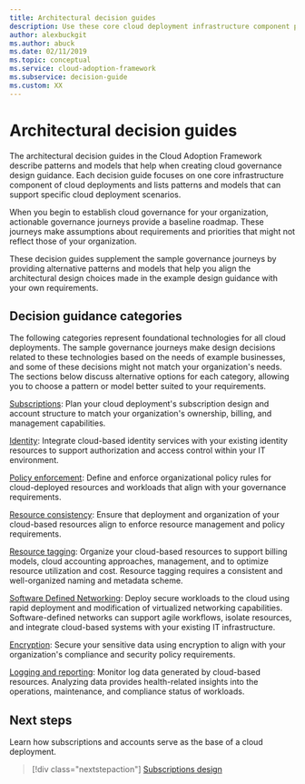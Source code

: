 ```yaml
---
title: Architectural decision guides
description: Use these core cloud deployment infrastructure component patterns and models to support your specific cloud deployment scenarios.
author: alexbuckgit
ms.author: abuck
ms.date: 02/11/2019
ms.topic: conceptual
ms.service: cloud-adoption-framework
ms.subservice: decision-guide
ms.custom: XX
---
```


# Architectural decision guides

The architectural decision guides in the Cloud Adoption Framework describe patterns and models that help when creating cloud governance design guidance. Each decision guide focuses on one core infrastructure component of cloud deployments and lists patterns and models that can support specific cloud deployment scenarios.

When you begin to establish cloud governance for your organization, actionable governance journeys provide a baseline roadmap. These journeys make assumptions about requirements and priorities that might not reflect those of your organization.

These decision guides supplement the sample governance journeys by providing alternative patterns and models that help you align the architectural design choices made in the example design guidance with your own requirements.

## Decision guidance categories

The following categories represent foundational technologies for all cloud deployments. The sample governance journeys make design decisions related to these technologies based on the needs of example businesses, and some of these decisions might not match your organization's needs. The sections below discuss alternative options for each category, allowing you to choose a pattern or model better suited to your requirements.

[Subscriptions](./subscriptions/index.md): Plan your cloud deployment's subscription design and account structure to match your organization's ownership, billing, and management capabilities.

[Identity](./identity/index.md): Integrate cloud-based identity services with your existing identity resources to support authorization and access control within your IT environment.

[Policy enforcement](./policy-enforcement/index.md): Define and enforce organizational policy rules for cloud-deployed resources and workloads that align with your governance requirements.

[Resource consistency](./resource-consistency/index.md): Ensure that deployment and organization of your cloud-based resources align to enforce resource management and policy requirements.

[Resource tagging](./resource-tagging/index.md): Organize your cloud-based resources to support billing models, cloud accounting approaches, management, and to optimize resource utilization and cost. Resource tagging requires a consistent and well-organized naming and metadata scheme.

[Software Defined Networking](./software-defined-network/index.md): Deploy secure workloads to the cloud using rapid deployment and modification of virtualized networking capabilities. Software-defined networks can support agile workflows, isolate resources, and integrate cloud-based systems with your existing IT infrastructure.

[Encryption](./encryption/index.md): Secure your sensitive data using encryption to align with your organization's compliance and security policy requirements.

[Logging and reporting](./logging-and-reporting/index.md): Monitor log data generated by cloud-based resources. Analyzing data provides health-related insights into the operations, maintenance, and compliance status of workloads.

## Next steps

Learn how subscriptions and accounts serve as the base of a cloud deployment.

> [!div class="nextstepaction"]
> [Subscriptions design](./subscriptions/index.md)
